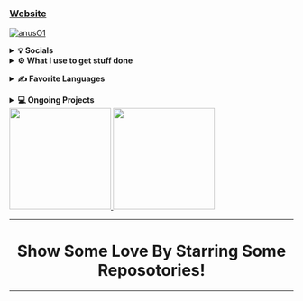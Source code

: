 ### [Website]
<a href="chrome-error://chromewebdata"><img src="https://komarev.com/ghpvc/?username=Itz-Hyperz&label=Views&color=blue&style=plastic" alt="anusO1"/></a></p>
<p align="center">
<details>
	<summary><b>💡 Socials</b></summary>
	<li><a href="https://www.youtube.com/channel/UCn0f4u6pnbi3YFrsQLKqWdg">YouTube Channel</a></li>
	<li><a href="https://www.reddit.com/u/calebrwalk5">Reddit</a></li>
	<li><a href="https://discord.st/friends-zone/">Discord Server</a></li>
	<li><a href="http://steamcommunity.com/id/calebrwalk3">Steam</a></li>
	<li><a href="https://discord.bots.gg/bots/834920257192853584">Discord Bot</a></li>
	</details>
<details>	
  <summary><b>⚙️ What I use to get stuff done</b></summary>
  	<ul>
  	    	<li><b>OS:</b> Arch Linux and Windows 10 Pro (dual boot)</li>
	    	<li><b>Specs: </b>Ryzen 5 3600 @4.20 GHz, 980ti 2-way SLI, 16GB RAM @3200 MHz, ASUS ROG Strix B450-F Gaming, 750 watt PSU</li>
  	    	<li><b>Browser: </b> Firefox on Linux, Brave on Windows</li>
	    	<li><b>Code Editor:</b> Vim</li>
		<li><b>Window Manager:</b> DWM</li>
		<li><b>Keyboard:</b> Razer Blackwidow Chroma</li>
		<li><b>Laptop:</b> Lenovo Thinkpad R60</li>
		<li><b>Laptop OS:</b> Debian 10</li>
	    <br />
	</ul>	
</details>
</p>
<p>
<details>
	<summary><b>✍️ Favorite Languages</b></summary>
	<li><b>C</b></li>
	<li><b>JavaScript</b></li>
	<li><b>Python</b></li>
</details>
<p>
<details>
	<summary><b>💻 Ongoing Projects</b></summary>
	<li><b><a href="https://github.com/calebrwalk5/PathOS">PathOS</a></b></li>
	<li><b><a href="https://github.com/calebrwalk5/anusO1-bot">anusO1 Discord Bot</a></b></li>
	<li><b><a href="https://sourceforge.net/projects/pythoncraft/">PythonCraft</a></b></li>
	<li><b><a href="https://github.com/calebrwalk5/plain-OS">Plain OS</a></b></li>
</details>
	 <a href="http://path-os.duckdns.org">
	 <img height="180em" src="https://github-readme-stats-eight-theta.vercel.app/api?username=calebrwalk5&show_icons=true&theme=react&include_all_commits=true&count_private=true"/>
	 <img height="180em" src="https://github-readme-stats-eight-theta.vercel.app/api/top-langs/?username=calebrwalk5&layout=compact&langs_count=8&theme=react"/>
	</a>
<p>

[Website]: http://path-os.duckdns.org/
[Youtube]: https://www.youtube.com/channel/UCn0f4u6pnbi3YFrsQLKqWdg
[u/calebrwalk5]: https://www.reddit.com/u/calebrwalk5
<p>
	
---

<h1 align=center>Show Some Love By Starring Some Reposotories!</h1>

---
